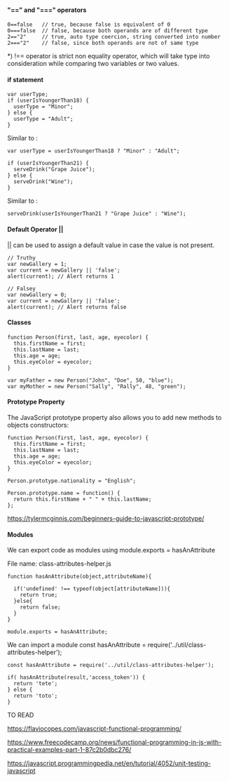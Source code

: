 
#### "==" and "===" operators

```
0==false   // true, because false is equivalent of 0
0===false  // false, because both operands are of different type
2=="2"     // true, auto type coercion, string converted into number
2==="2"    // false, since both operands are not of same type
```

*)  !== operator is strict non equality operator, which will take type into consideration while comparing two variables or two values.


#### if statement

````
var userType;
if (userIsYoungerThan18) {
  userType = "Minor";
} else {
  userType = "Adult";
}
````
Similar to :

```
var userType = userIsYoungerThan18 ? "Minor" : "Adult";
```

```
if (userIsYoungerThan21) {
  serveDrink("Grape Juice");
} else {
  serveDrink("Wine");
}
```
Similar to :
```
serveDrink(userIsYoungerThan21 ? "Grape Juice" : "Wine");
```

#### Default Operator ||

|| can be used to  assign a default  value in case the value is not present.

```
// Truthy
var newGallery = 1;
var current = newGallery || 'false';
alert(current); // Alert returns 1
````

````
// Falsey
var newGallery = 0;
var current = newGallery || 'false';
alert(current); // Alert returns false
````


#### Classes

```
function Person(first, last, age, eyecolor) {
  this.firstName = first;
  this.lastName = last;
  this.age = age;
  this.eyeColor = eyecolor;
}

var myFather = new Person("John", "Doe", 50, "blue");
var myMother = new Person("Sally", "Rally", 48, "green");
```

#### Prototype Property

The JavaScript prototype property also allows you to add new methods to objects constructors:

```
function Person(first, last, age, eyecolor) {
  this.firstName = first;
  this.lastName = last;
  this.age = age;
  this.eyeColor = eyecolor;
}
````

```
Person.prototype.nationality = "English";

Person.prototype.name = function() {
  return this.firstName + " " + this.lastName;
};
```
https://tylermcginnis.com/beginners-guide-to-javascript-prototype/

#### Modules

We can export code as modules  using module.exports = hasAnAttribute

File name: class-attributes-helper.js
```
function hasAnAttribute(object,attributeName){

  if('undefined' !== typeof(object[attributeName])){
    return true;
  }else{
    return false;
  }
}

module.exports = hasAnAttribute;

```
We can import a module const hasAnAttribute = require('../util/class-attributes-helper');

```
const hasAnAttribute = require('../util/class-attributes-helper');

if( hasAnAttribute(result,'access_token')) {
  return 'tete';
} else {
  return 'toto';
}
```

TO READ 


https://flaviocopes.com/javascript-functional-programming/

https://www.freecodecamp.org/news/functional-programming-in-js-with-practical-examples-part-1-87c2b0dbc276/


https://javascript.programmingpedia.net/en/tutorial/4052/unit-testing-javascript

